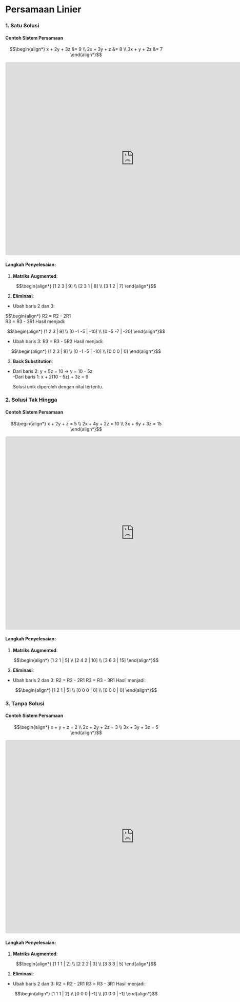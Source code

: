 # Persamaan Linier

### 1. Satu Solusi
#### Contoh Sistem Persamaan

$$\begin{align*}
x + 2y + 3z &= 9 \\
2x + 3y + z &= 8 \\
3x + y + 2z &= 7
\end{align*}$$

<iframe src="https://www.geogebra.org/3d/nm5kbzvu?embed" width="800" height="600" allowfullscreen style="border: 1px solid #e4e4e4;border-radius: 4px;" frameborder="0"></iframe>

#### Langkah Penyelesaian:
1. **Matriks Augmented**: 

$$\begin{align*} 
[1 2 3 | 9] \\
[2 3 1 | 8] \\
[3 1 2 | 7]
\end{align*}$$

2. **Eliminasi**:
- Ubah baris 2 dan 3:

$$\begin{align*}
R2 = R2 - 2R1 <br>
R3 = R3 - 3R1
Hasil menjadi:

$$\begin{align*}
[1  2  3 | 9] \\
[0 -1 -5 | -10] \\
[0 -5 -7 | -20]
\end{align*}$$

- Ubah baris 3:
R3 = R3 - 5R2
Hasil menjadi:

$$\begin{align*}
[1 2 3 | 9] \\
[0 -1 -5 | -10] \\
[0 0 0 | 0]
\end{align*}$$

3. **Back Substitution**:
- Dari baris 2: y + 5z = 10 → y = 10 - 5z <br>
-Dari baris 1: x + 2(10 - 5z) + 3z = 9

   Solusi unik diperoleh dengan nilai tertentu.

### 2. Solusi Tak Hingga

#### Contoh Sistem Persamaan

$$\begin{align*}
x + 2y + z = 5 \\
2x + 4y + 2z = 10 \\
3x + 6y + 3z = 15
\end{align*}$$

<iframe src="https://www.geogebra.org/3d/kqxxdwne?embed" width="800" height="600" allowfullscreen style="border: 1px solid #e4e4e4;border-radius: 4px;" frameborder="0"></iframe>

#### Langkah Penyelesaian:
1. **Matriks Augmented**:
   
$$\begin{align*}
[1 2 1 | 5] \\
[2 4 2 | 10] \\
[3 6 3 | 15]
\end{align*}$$
   
2. **Eliminasi**:
- Ubah baris 2 dan 3:
R2 = R2 - 2R1
R3 = R3 - 3R1
Hasil menjadi:

$$\begin{align*}
[1 2 1 | 5] \\
[0 0 0 | 0] \\
[0 0 0 | 0]
\end{align*}$$

### 3. Tanpa Solusi

#### Contoh Sistem Persamaan

$$\begin{align*}
x + y + z = 2 \\
2x + 2y + 2z = 3 \\
3x + 3y + 3z = 5
\end{align*}$$

<iframe src="https://www.geogebra.org/3d/n6x44qtc?embed" width="800" height="600" allowfullscreen style="border: 1px solid #e4e4e4;border-radius: 4px;" frameborder="0"></iframe>

#### Langkah Penyelesaian:
1. **Matriks Augmented**:
   
$$\begin{align*}
[1 1 1 | 2] \\
[2 2 2 | 3] \\
[3 3 3 | 5]
\end{align*}$$

2. **Eliminasi**:
- Ubah baris 2 dan 3:
R2 = R2 - 2R1
R3 = R3 - 3R1
Hasil menjadi:

$$\begin{align*}
[1 1 1 | 2] \\
[0 0 0 | -1] \\
[0 0 0 | -1]
\end{align*}$$